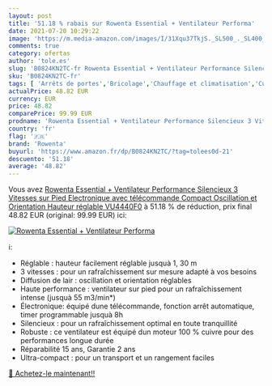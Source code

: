 ```yaml
---
layout: post
title: '51.18 % rabais sur Rowenta Essential + Ventilateur Performa'
date: 2021-07-20 10:29:22
image: 'https://m.media-amazon.com/images/I/31Xqu37TkjS._SL500_._SL400_.jpg'
comments: true
category: ofertas
author: 'tole.es'
slug: 'B0824KN2TC-fr Rowenta Essential + Ventilateur Performance Silencieux 3...'
sku: 'B0824KN2TC-fr'
tags: [ 'Arrêts de portes','Bricolage','Chauffage et climatisation','Cuisine et Maison','Quincaillerie','Quincaillerie de portes et loquets','Ventilateurs','Ventilateurs sur pied','rowenta', ]
actualPrice: 48.82 EUR
currency: EUR
price: 48.82
comparePrice: 99.99 EUR
prodname: 'Rowenta Essential + Ventilateur Performance Silencieux 3 Vitesses sur Pied Electronique avec télécommande Compact Oscillation et Orientation Hauteur réglable VU4440F0'
country: 'fr'
flag: '🇫🇷'
brand: 'Rowenta'
buyurl: 'https://www.amazon.fr/dp/B0824KN2TC/?tag=tolees0d-21'
descuento: '51.18'
average: '48.82'
---
```


Vous avez [Rowenta Essential + Ventilateur Performance Silencieux 3 Vitesses sur Pied Electronique avec télécommande Compact Oscillation et Orientation Hauteur réglable VU4440F0](https://www.amazon.fr/dp/B0824KN2TC/?tag=tolees0d-21)  à  51.18 % de réduction, prix final  48.82 EUR (original: 99.99 EUR) ici:

[![Rowenta Essential + Ventilateur Performa](https://m.media-amazon.com/images/I/31Xqu37TkjS._SL500_._SL400_.jpg)](https://www.amazon.fr/dp/B0824KN2TC/?tag=tolees0d-21)

ℹ️:

- Réglable : hauteur facilement réglable jusquà 1, 30 m
- 3 vitesses : pour un rafraîchissement sur mesure adapté à vos besoins
- Diffusion de lair : oscillation et orientation réglables
- Haute performance : ventilateur sur pied pour un rafraîchissement intense (jusquà 55 m3/min*)
- Électronique: équipé dune télécommande, fonction arrêt automatique, timer programmable jusquà 8h
- Silencieux : pour un rafraîchissement optimal en toute tranquillité
- Robuste : ce ventilateur est équipé dun moteur 100 % cuivre pour des performances longue durée
- Réparabilité 15 ans, Garantie 2 ans
- Ultra-compact : pour un transport et un rangement faciles

[🛒 Achetez-le maintenant!!](https://www.amazon.fr/dp/B0824KN2TC/?tag=tolees0d-21)
